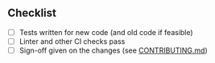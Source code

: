 <!-- Thanks for submitting a PR! Please ensure the following requirements are met in order for us to review your PR -->

## Checklist

* [ ] Tests written for new code (and old code if feasible)
* [ ] Linter and other CI checks pass
* [ ] Sign-off given on the changes (see [CONTRIBUTING.md](https://github.com/vector-im/element-web/blob/develop/CONTRIBUTING.md))

<!--
If you would like to specify text for the changelog entry other than your PR title, add the following:

Notes: Add super cool feature

For PRs which *only* affect the desktop version, please use:

Notes: none
element-desktop notes: Add super cool feature
-->
